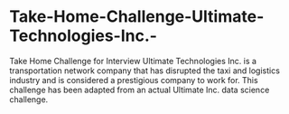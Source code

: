 # Take-Home-Challenge-Ultimate-Technologies-Inc.-
Take Home Challenge for Interview
Ultimate Technologies Inc. is a transportation network company that has disrupted the taxi and logistics industry and is considered a prestigious company to work for. This challenge has been adapted from an actual Ultimate Inc. data science challenge.
